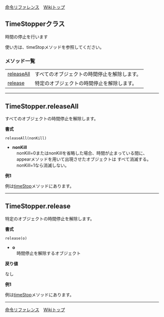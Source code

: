 
[命令リファレンス](./reference)&emsp;[Wikiトップ](./)

<title>命令リファレンス - TimeStopper</title>

## TimeStopperクラス
時間の停止を行います

使い方は、timeStopメソッドを参照してください。

### メソッド一覧
|||
|-|-|
|[releaseAll](#timestopperreleaseall)|すべてのオブジェクトの時間停止を解除します。|
|[release](#timestopperrelease)|特定のオブジェクトの時間停止を解除します。|

***

## TimeStopper.releaseAll
すべてのオブジェクトの時間停止を解除します。

**書式**
```
releaseAll(nonKill)
```
- **nonKill**  
&emsp;nonKill=0またはnonKillを省略した場合、時間が止まっている間に、  
&emsp;appearメソッドを用いて出現させたオブジェクトは すべて消滅する。  
&emsp;nonKill=1なら消滅しない。

**例1**

例は[timeStop](./rf-object#objecttimestop)メソッドにあります。

***

## TimeStopper.release
特定のオブジェクトの時間停止を解除します。

**書式**
```
release(o)
```
- **o**  
&emsp;時間停止を解除するオブジェクト

**戻り値**

なし

**例1**

例は[timeStop](./rf-object#objecttimestop)メソッドにあります。

***

[命令リファレンス](./reference)&emsp;[Wikiトップ](./)

